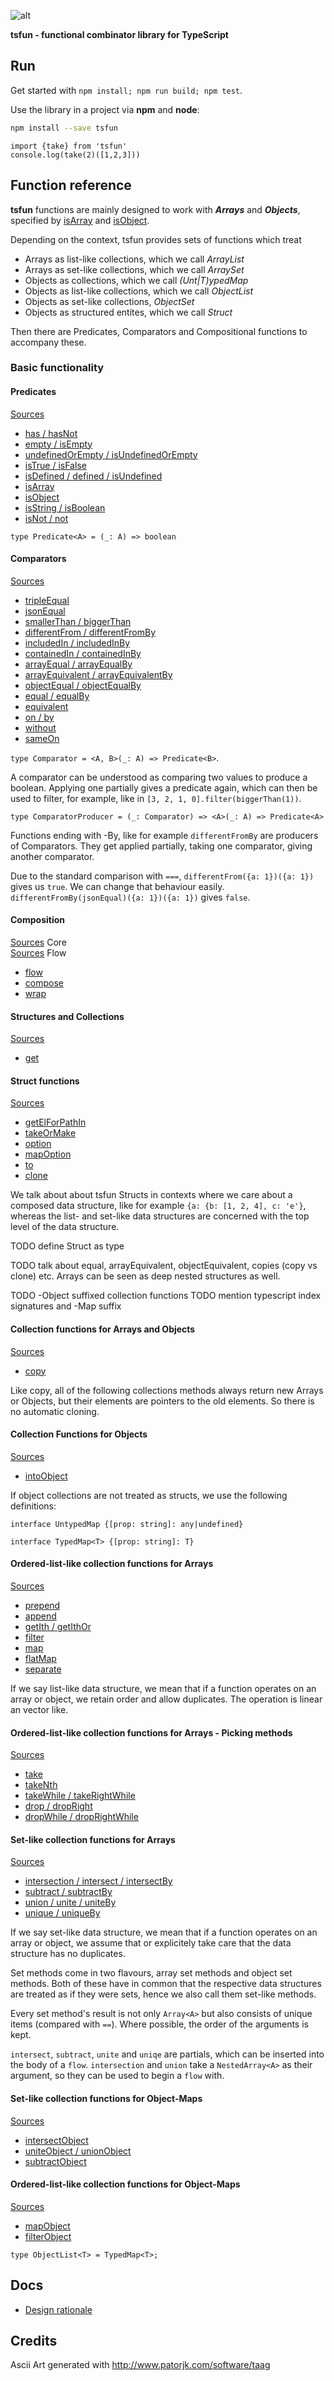 ![alt](splash.png)                                            

**tsfun - functional combinator library for TypeScript**

## Run

Get started with `npm install; npm run build; npm test`.

Use the library in a project via **npm** and **node**:

```bash
npm install --save tsfun
```

```
import {take} from 'tsfun'
console.log(take(2)([1,2,3]))
```

## Function reference

**tsfun** functions are mainly designed to 
work with ***Arrays*** and ***Objects***, specified by
[isArray](test/predicates/is_array.spec.ts) and
[isObject](test/predicates/is_object.spec.ts).

Depending on the context, tsfun provides sets of functions which treat

* Arrays as list-like collections, which we call *ArrayList*
* Arrays as set-like collections, which we call *ArraySet*
* Objects as collections, which we call *(Unt|T)ypedMap*
* Objects as list-like collections, which we call *ObjectList*
* Objects as set-like collections, *ObjectSet*
* Objects as structured entites, which we call *Struct*

Then there are Predicates, Comparators and Compositional
functions to accompany these.

### Basic functionality

#### Predicates

[Sources](test/predicates.spec.ts)

* [has / hasNot](test/predicates/has.spec.ts) 
* [empty / isEmpty](test/predicates/is_empty.spec.ts)
* [undefinedOrEmpty / isUndefinedOrEmpty](test/predicates/is_undefined_or_empty.spec.ts)
* [isTrue / isFalse](test/predicates/is_true.spec.ts)
* [isDefined / defined / isUndefined](test/predicates/is_defined.spec.ts)
* [isArray](test/predicates/is_array.spec.ts)
* [isObject](test/predicates/is_object.spec.ts)
* [isString / isBoolean](test/predicates/is_string.spec.ts)
* [isNot / not](test/predicates/is_not.spec.ts)

`type Predicate<A> = (_: A) => boolean`

#### Comparators

[Sources](src/comparators.ts)

* [tripleEqual](test/comparators/triple_equal.spec.ts)
* [jsonEqual](test/comparators/json_equal.spec.ts)
* [smallerThan / biggerThan](test/comparators/smaller_than.spec.ts)
* [differentFrom / differentFromBy](test/comparators/different_from.spec.ts)
* [includedIn / includedInBy](test/comparators/included_in.spec.ts)
* [containedIn / containedInBy](test/comparators/contained_in.spec.ts)
* [arrayEqual / arrayEqualBy](test/comparators/array_equal.spec.ts)
* [arrayEquivalent / arrayEquivalentBy](test/comparators/array_equivalent.spec.ts)
* [objectEqual / objectEqualBy](test/comparators/object_equal.spec.ts)
* [equal / equalBy](test/comparators/equal.spec.ts)
* [equivalent](test/comparators/equivalent.spec.ts)
* [on / by](test/comparators/on.spec.ts)
* [without](test/comparators/without.spec.ts)
* [sameOn](test/comparators/same_on.spec.ts)

`type Comparator = <A, B>(_: A) => Predicate<B>`.

A comparator can be understood as comparing two values to produce a boolean. 
Applying one partially gives a predicate again, which can then be used to filter,
for example, like in `[3, 2, 1, 0].filter(biggerThan(1))`.

`type ComparatorProducer = (_: Comparator) => <A>(_: A) => Predicate<A>`

Functions ending with -By, like for example `differentFromBy` are producers of
Comparators. They get applied partially, taking one comparator, 
giving another comparator.

Due to the standard comparison with `===`, 
`differentFrom({a: 1})({a: 1})` gives us `true`. We can change that
behaviour easily.
`differentFromBy(jsonEqual)({a: 1})({a: 1})` gives `false`.

#### Composition

[Sources](src/core.ts) Core<br>
[Sources](src/flow.ts) Flow

* [flow](test/core/flow.spec.ts)
* [compose](test/core/compose.spec.ts)
* [wrap](test/core/wrap.spec.ts)

#### Structures and Collections

[Sources](src/colls_struct.ts)

* [get](test/core/get.spec.ts)

#### Struct functions

[Sources](src/struct.ts)  

* [getElForPathIn](test/struct/get_el_for_path_in.spec.ts)
* [takeOrMake](test/struct/take_or_make.spec.ts)
* [option](test/struct/option.spec.ts)
* [mapOption](test/struct/map_option.spec.ts)
* [to](test/struct/to.spec.ts)
* [clone](test/struct/clone.spec.ts)

We talk about about tsfun Structs in contexts where we 
care about a composed data structure, like
for example `{a: {b: [1, 2, 4], c: 'e'}`, whereas the list- 
and set-like data structures are concerned with the top level of the data structure.

TODO define Struct as type

TODO talk about equal, arrayEquivalent, objectEquivalent, copies (copy vs clone) etc.
Arrays can be seen as deep nested structures as well.

TODO -Object suffixed collection functions 
TODO mention typescript index signatures and -Map suffix

#### Collection functions for Arrays and Objects

[Sources](src/collections/coll.ts)

* [copy](test/colls/copy.spec.ts)

Like copy, all of the following collections methods always return
new Arrays or Objects, but their elements are pointers to the old
elements. So there is no automatic cloning.

#### Collection Functions for Objects

[Sources](src/collections/coll.ts)

* [intoObject](test/colls/into_object.spec.ts)

If object collections are not treated as structs, 
we use the following definitions:

`interface UntypedMap {[prop: string]: any|undefined}`

`interface TypedMap<T> {[prop: string]: T}`


#### Ordered-list-like collection functions for Arrays

[Sources](src/collections/arrays_list_like.ts)

* [prepend](test/arrays_list_like/prepend.spec.ts)  
* [append](test/arrays_list_like/append.spec.ts) 
* [getIth / getIthOr](test/arrays_list_like/get_ith.spec.ts) 
* [filter](test/arrays_list_like/filter.spec.ts) 
* [map](test/arrays_list_like/map.spec.ts) 
* [flatMap](test/arrays_list_like/flat_map.spec.ts)
* [separate](test/arrays_list_like/separate.spec.ts) 

If we say list-like data structure, we mean that if a 
function operates on an array or object, we retain order
and allow duplicates. The operation is linear an vector like.

#### Ordered-list-like collection functions for Arrays - Picking methods

[Sources](src/collections/arrays_list_like_pick.ts)

* [take](test/arrays_list_like/take.spec.ts)
* [takeNth](test/arrays_list_like/take_nth.spec.ts)
* [takeWhile / takeRightWhile](test/arrays_list_like/take_while.spec.ts)
* [drop / dropRight](test/arrays_list_like/drop.spec.ts)
* [dropWhile / dropRightWhile](test/arrays_list_like/drop_while.spec.ts)

#### Set-like collection functions for Arrays

[Sources](src/collections/arrays_set_like.ts)

* [intersection / intersect / intersectBy](test/arrays_set_like/intersect.spec.ts)
* [subtract / subtractBy](test/arrays_set_like/subtract.spec.ts)
* [union / unite / uniteBy](test/arrays_set_like/union.spec.ts)
* [unique / uniqueBy](test/arrays_set_like/unique.spec.ts)

If we say set-like data structure, we mean that if a 
function operates on an array or object, we assume that 
or explicitely take care that the data structure has
no duplicates.

Set methods come in two flavours, array set methods and object set methods.
Both of these have in common that the respective data structures are treated 
as if they were sets, hence we also call them set-like methods.

Every set method's result is not only `Array<A>` but also consists 
of unique items (compared with `==`). Where possible, the order of 
the arguments is kept.

`intersect`, `subtract`, `unite` and `uniqe` are partials, which can be inserted
into the body of a `flow`. `intersection` and `union` take a `NestedArray<A>` as
their argument, so they can be used to begin a `flow` with.

#### Set-like collection functions for Object-Maps

[Sources](src/collections/objects_set_like.ts)

* [intersectObject](test/objects_set_like/intersect_object.spec.ts)
* [uniteObject / unionObject](test/objects_set_like/unite_object.spec.ts)
* [subtractObject](test/objects_set_like/subtract_object.spec.ts)

#### Ordered-list-like collection functions for Object-Maps

[Sources](src/collections/objects_list_like.ts)

* [mapObject](test/objects_list_like/map_object.spec.ts)
* [filterObject](test/objects_list_like/filter_object.spec.ts)

`type ObjectList<T> = TypedMap<T>;`

## Docs

* [Design rationale](doc/design.md) 
 
## Credits 
 
Ascii Art generated with http://www.patorjk.com/software/taag










